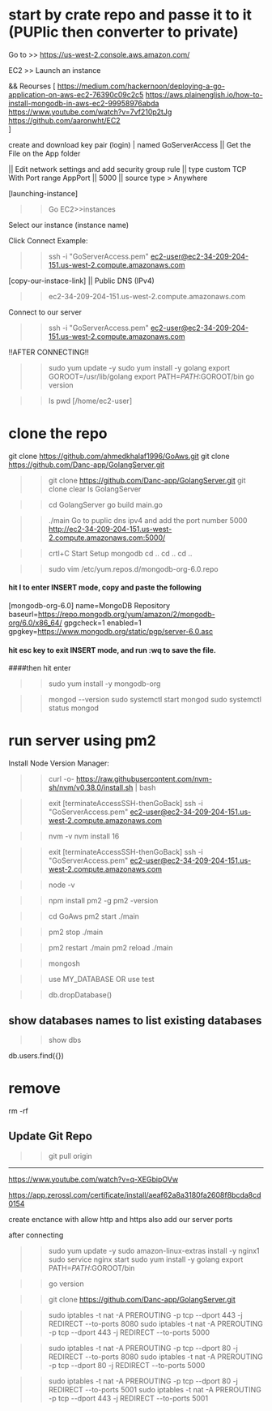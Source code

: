 # start by crate repo and passe it to it (PUPlic then converter to private)

Go to >> https://us-west-2.console.aws.amazon.com/

EC2 >> Launch an instance 

&& Reourses [
    https://medium.com/hackernoon/deploying-a-go-application-on-aws-ec2-76390c09c2c5
    https://aws.plainenglish.io/how-to-install-mongodb-in-aws-ec2-99958976abda
    https://www.youtube.com/watch?v=7vf210p2tJg
    https://github.com/aaronwht/EC2    
]


create and download key pair (login) | named GoServerAccess 
|| Get the File on the App folder

|| Edit network settings and add security group rule
|| type custom TCP With Port range AppPort || 5000
|| source type > Anywhere

[launching-instance]

>> Go EC2>>instances

Select our instance (instance name)

Click Connect
Example:
>> ssh -i "GoServerAccess.pem" ec2-user@ec2-34-209-204-151.us-west-2.compute.amazonaws.com

[copy-our-instace-link] || Public DNS (IPv4)
>> ec2-34-209-204-151.us-west-2.compute.amazonaws.com

Connect to our server
>> ssh -i "GoServerAccess.pem" ec2-user@ec2-34-209-204-151.us-west-2.compute.amazonaws.com

!!AFTER CONNECTING!!

>> sudo yum update -y
>> sudo yum install -y golang
>> export GOROOT=/usr/lib/golang
>> export PATH=$PATH:$GOROOT/bin
>> go version
 


>> ls
>> pwd
[/home/ec2-user]

# clone the repo
 git  clone https://github.com/ahmedkhalaf1996/GoAws.git
 git  clone https://github.com/Danc-app/GolangServer.git
>> git clone https://github.com/Danc-app/GolangServer.git
>> git clone 
>> clear
>> ls
GolangServer

>> cd GolangServer
>>  go build main.go

>>   ./main
Go to puplic dns ipv4 and add the port number 5000
http://ec2-34-209-204-151.us-west-2.compute.amazonaws.com:5000/

>> crtl+C
>> Start Setup mongodb
>> cd ..
>> cd ..
>> cd ..

>> sudo vim /etc/yum.repos.d/mongodb-org-6.0.repo

#### hit I to enter INSERT mode, copy and paste the following

[mongodb-org-6.0]
name=MongoDB Repository
baseurl=https://repo.mongodb.org/yum/amazon/2/mongodb-org/6.0/x86_64/
gpgcheck=1
enabled=1
gpgkey=https://www.mongodb.org/static/pgp/server-6.0.asc

#### hit esc key to exit INSERT mode, and run :wq to save the file.
####then hit enter

>> sudo yum install -y mongodb-org

>> mongod --version
>> sudo systemctl start mongod
>> sudo systemctl status mongod


# run server using pm2
Install Node Version Manager:
>> curl -o- https://raw.githubusercontent.com/nvm-sh/nvm/v0.38.0/install.sh | bash

>> exit
[terminateAccessSSH-thenGoBack]
>>  ssh -i "GoServerAccess.pem" ec2-user@ec2-34-209-204-151.us-west-2.compute.amazonaws.com

>>  nvm -v
>>  nvm install 16

>> exit
[terminateAccessSSH-thenGoBack]
>>  ssh -i "GoServerAccess.pem" ec2-user@ec2-34-209-204-151.us-west-2.compute.amazonaws.com

>> node -v

>> npm install pm2 -g
>> pm2 -version

>> cd GoAws
>>  pm2 start ./main

>> pm2 stop ./main

>> pm2 restart ./main
>> pm2 reload ./main


>> mongosh

>> use MY_DATABASE
OR
>> use test

>>  db.dropDatabase() 
## show databases names to list existing databases
>> show dbs

<!-- 
db.product.insert({
  name: "Apple",
  description: "This is an Apple",
  price: 2.50
});
... -->

<!-- db.product.find({}) -->

db.users.find({})


# remove 
rm -rf


## Update Git Repo

>> git pull origin


----------------------
https://www.youtube.com/watch?v=q-XEGbipOVw

https://app.zerossl.com/certificate/install/aeaf62a8a3180fa2608f8bcda8cd0154

create enctance with allow http and https also add our server ports

after connecting

>> sudo yum update -y 
>> sudo amazon-linux-extras install -y nginx1 
>> sudo service nginx start 
>> sudo yum install -y golang 
>> export PATH=$PATH:$GOROOT/bin 

>> go version

>> git clone https://github.com/Danc-app/GolangServer.git

>> sudo iptables -t nat -A PREROUTING -p tcp --dport 443 -j REDIRECT --to-ports 8080 
>> sudo iptables -t nat -A PREROUTING -p tcp --dport 443 -j REDIRECT --to-ports 5000

>> sudo iptables -t nat -A PREROUTING -p tcp --dport 80 -j REDIRECT --to-ports 8080 
>> sudo iptables -t nat -A PREROUTING -p tcp --dport 80 -j REDIRECT --to-ports 5000 

>> sudo iptables -t nat -A PREROUTING -p tcp --dport 80 -j REDIRECT --to-ports 5001 
>> sudo iptables -t nat -A PREROUTING -p tcp --dport 443 -j REDIRECT --to-ports 5001 

